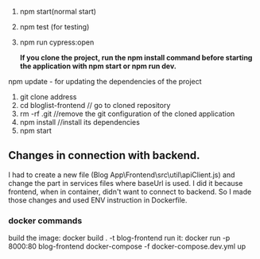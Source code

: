 <!-- starting server -->
1. npm start(normal start)
2. npm test (for testing) <!-- CI=true npm test  - for testing also -->
3. npm run cypress:open <!-- for testing through cypress -->

   **If you clone the project, run the npm install command before starting the application with npm start or npm run dev.**

npm update - for updating the dependencies of the project

<!-- when you clone project from github -->

1. git clone address
2. cd bloglist-frontend // go to cloned repository
3. rm -rf .git //remove the git configuration of the cloned application
4. npm install //install its dependencies
5. npm start

## Changes in connection with backend.
I had to create a new file (Blog App\Frontend\src\util\apiClient.js) and change the part in services files where baseUrl is used. I did it because frontend, when in container, didn't want to connect to backend. So I made those changes and used ENV instruction in Dockerfile.

### docker commands
build the image: docker build . -t blog-frontend
run it: docker run -p 8000:80 blog-frontend
docker-compose -f docker-compose.dev.yml up